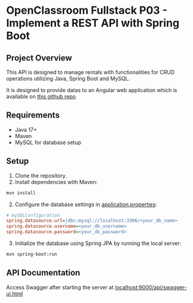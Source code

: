 # OpenClassroom Fullstack P03 - Implement a REST API with Spring Boot

## Project Overview

This API is designed to manage rentals with functionalities for CRUD operations utilizing Java, Spring Boot and MySQL.

It is designed to provide datas to an Angular web application which is available on [this github repo](https://github.com/OpenClassrooms-Student-Center/Developpez-le-back-end-en-utilisant-Java-et-Spring)

## Requirements

* Java 17+
* Maven
* MySQL for database setup

## Setup

1. Clone the repository.
2. Install dependencies with Maven:

```bash
mvn install
```
2. Configure the database settings in [application.properties](./src/main/resources/application.properties):

```ini
# mySQLConfiguration
spring.datasource.url=jdbc:mysql://localhost:3306/<your_db_name>
spring.datasource.username=<your_db_username>
spring.datasource.password=<your_db_password>
```

3. Initialize the database using Spring JPA by running the local server:

```bash
mvn spring-boot:run
```

## API Documentation

Access Swagger after starting the server at [localhost:9000/api/swagger-ui.html](http://localhost:9000/api/swagger-ui.html)